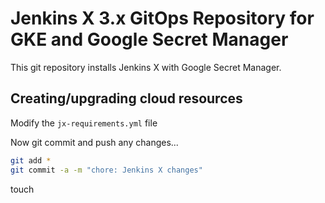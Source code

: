 # Jenkins X 3.x GitOps Repository for GKE and Google Secret Manager

This git repository installs Jenkins X with Google Secret Manager.

## Creating/upgrading cloud resources

Modify the `jx-requirements.yml` file

Now git commit and push any changes...

```bash 
git add *
git commit -a -m "chore: Jenkins X changes"
```
touch

